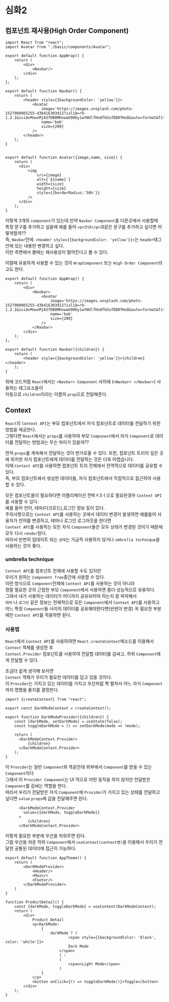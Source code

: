 # 심화2
## 컴포넌트 재사용(High Order Component)
```
import React from "react";
import Avatar from "./basic/components/Avatar";

export default function AppWrap() {
    return (
        <div>
            <Navbar/>
        </div>
    );
};
```
```
export default function Navbar() {
    return (
        <header style={{backgroundColor: 'yellow'}}>
            <Avatar
                image='https://images.unsplash.com/photo-1527980965255-d3b416303d12?ixlib=rb-1.2.1&ixid=MnwxMjA3fDB8MHxwaG90by1wYWdlfHx8fGVufDB8fHx8&auto=format&fit=crop&w=1180&q=80'
                name='bob'
                size={200}
            />
        </header>
    );
}
```
```

export default function Avatar({image,name, size}) {
    return (
      <div>
          <img
              src={image}
              alt={`${name}`}
              width={size}
              height={size}
              style={{borderRadius:'50%'}}
          />
      </div>
    );
}
```
이렇게 3개의 `component`가 있는데 만약 `Navbar Component`를 다른곳에서 사용할때  
특정 문구를 추가하고 싶을때 예를 들어 `<p>안녕</p>`과같은 문구를 추가하고 싶다면 어떻게할까??  
즉, `Navbar`안에` <header style={{backgroundColor: 'yellow'}}>`는 `header`태그 안에 있는 내용만 변경하고 싶다.  
이런 측면에서 볼때는 재사용성이 떨어진다고 볼 수 있다.

이럴때 유용하게 사용할 수 있는 것이 `WrapComponent` 또는 `High Order Component`라고도 한다.
```
export default function AppWrap() {
    return (
        <div>
            <Navbar>
                <Avatar
                    image='https://images.unsplash.com/photo-1527980965255-d3b416303d12?ixlib=rb-1.2.1&ixid=MnwxMjA3fDB8MHxwaG90by1wYWdlfHx8fGVufDB8fHx8&auto=format&fit=crop&w=1180&q=80'
                    name='bob'
                    size={200}
                />
            </Navbar>
        </div>
    );
};

```
```
export default function Navbar({children}) {
    return (
        <header style={{backgroundColor: 'yellow'}}>{children}</header>
    );
}
```

위에 코드처럼 `React`에서는 `<Navbar> Component` 사이에 (`<Navbar> </Navbar>`) 사용하는 태그요소들이  
자동으로 `children`이라는 이름의 `prop`으로 전달해준다.  
  
## Context
`React`의 `Context API`는 부모 컴포넌트에서 자식 컴포넌트로 데이터를 전달하기 위한 방법을 제공한다.  
그렇다면 `React`에서는 `props`를 사용하여 부모 `Component`에서 자식 `Component`로 데이터를 전달하는 방법과는 무슨 차이가 있을까??  
  
먼저 `props`를 계속해서 전달하는 것이 번거로울 수 있다. 또한, 컴포넌트 트리의 깊은 곳에 위치한 자식 컴포넌트에게 데이터를 전달하는 것은 더욱 어렵습니다.  
이때 `Context API`를 사용하면 컴포넌트 트리 전체에서 전역적으로 데이터를 공유할 수 있다.  
즉, 부모 컴포넌트에서 생성한 데이터를, 자식 컴포넌트에서 직접적으로 접근하여 사용할 수 있다.  
  
모든 컴포넌트들이 필요하다면 어플리케이션 전박ㅈ3ㅓ으로 필요한경우 `Context API`를 사용할 수 있다.  
예를 들어 언어, 테마(다크모드),로그인 정보 등이 있다.  
주의사항으로는 `Context API`를 사용하는 곳에서 데이터 변경이 발생하면 예를들어 사용자가 언어를 변경하고, 테마나 로그인 로그아웃을 한다면  
`Context API`를 사용하는 모든 자식 `Component`들은 모두 상태가 변경된 것이기 때문에 모두 다시 `render`된다.   
따라서 빈번히 업데이트 되는 `상태`는 가급적 사용하지 않거나 `umbrella technique`을 사용하는 것이 좋다.
   
### umbrella technique
`Context API`를 컴포넌트 전체에 사용할 수도 있지만  
우리가 원하는 `Component Tree`중간에 사용할 수 있다.  
이런 방식으로 `Component`전체에 `Context API`를 사용하는 것이 아니라  
정말 필요한 곳의 근접한 부모 `Component`에서 사용하면 좀더 성능적으로 유용하다.  
그래서 내가 사용하는 데이터가 어디까지 공유되어야 하는지 잘 파악해서  
`테마` 나 `로그인` 같은 정보는 전체적으로 모든 `Component`에서 `Context API`를 사용하고  
어느 특정 `Component`들 사이의 데이터를 공유해야한다면(빈번이 변경) 꼭 필요한 부분에만 `Context API`를 적용하면 된다.  

### 사용법
`React`에서 `Context API`를 사용하려면 `React.createContext`메소드를 이용해서 `Context` 객체를 생성한 후  
`Context.Provider` 컴포넌트를 사용하여 전달할 데이터를 감싸고, 하위 `Component`에게 전달할 수 있다.
  
조금더 쉽게 생각해 보자면  
`Context` 객체가 우리가 필요한 데이터를 담고 있을 것이다.  
이 `Provider`는 가지고 있는 데이터를 가지고 우산처럼 쫙 펼처서 어느 자식 `Component` 까지 영향을 줄지를 결정한다.
  
```
import {createContext} from "react";

export const DarkModeContext = createContext();

export function DarkModeProvider({children}) {
    const [darkMode, setDarkMode] = useState(false);
    const toggleDarkMode = () => setDarkMode(mode => !mode);
    
    return (
      <DarkModeContext.Provider>
          {children}
      </DarkModeContext.Provider>  
    );
}
```  
이 `Provider`는 일반 `Component`와 똑같은데 외부에서 `Component`를 받을 수 있는 `Component`이다  
그래서 이 `Provider Component`는 UI 적으로 어떤 동작을 하지 않지만 전달받은 `Component`를 감싸는 역할을 한다.  
따라서 우리가 전달받은 자식 `Component`에 `Provider`가 가지고 있는 상태를 전달하고 싶다면  `value` `props`에 값을 전달해주면 된다.  

```
      <DarkModeContext.Provider
        value={{darkMode, toggleDarkMode}}
      >
          {children}
      </DarkModeContext.Provider>
```
  
이렇게 필요한 부분에 우산을 씌워주면 된다.  
그럼 우산을 씌운 하위 `Component`에서  `useContext(context명)`을 이용해서
우리가 전달한 공통된 데이터에 접근이 가능하다.
```
export default function AppTheme() {
    return (
        <DarkModeProvider>
            <Header/>
            <Main/>
            <Footer/>
        </DarkModeProvider>
    )
}
```  
```
function ProductDetail() {
    const {darkMode, toggleDarkMode} = useContext(DarkModeContext);
    return (
        <div>
            Product Detail
            <p>DarkMode:
                {
                    darkMode ? (
                            <span style={{backgroundColor: 'black', color: 'white'}}>
                            Dark Mode
                        </span>
                        ) :
                        (
                            <span>Light Mode</span>
                        )
                }
            </p>
            <button onClick={() => toggleDarkMode()}>Toggle</button>
        </div>
    );
}
```